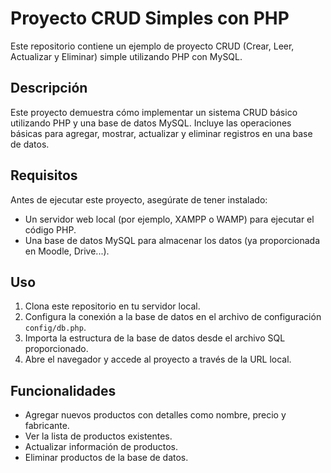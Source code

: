 # Proyecto CRUD Simples con PHP

Este repositorio contiene un ejemplo de proyecto CRUD (Crear, Leer, Actualizar y Eliminar) simple utilizando PHP con MySQL.

## Descripción

Este proyecto demuestra cómo implementar un sistema CRUD básico utilizando PHP y una base de datos MySQL. Incluye las operaciones básicas para agregar, mostrar, actualizar y eliminar registros en una base de datos.

## Requisitos

Antes de ejecutar este proyecto, asegúrate de tener instalado:

- Un servidor web local (por ejemplo, XAMPP o WAMP) para ejecutar el código PHP.
- Una base de datos MySQL para almacenar los datos (ya proporcionada en Moodle, Drive...).

## Uso

1. Clona este repositorio en tu servidor local.
2. Configura la conexión a la base de datos en el archivo de configuración `config/db.php`.
3. Importa la estructura de la base de datos desde el archivo SQL proporcionado.
4. Abre el navegador y accede al proyecto a través de la URL local.

## Funcionalidades

- Agregar nuevos productos con detalles como nombre, precio y fabricante.
- Ver la lista de productos existentes.
- Actualizar información de productos.
- Eliminar productos de la base de datos.

